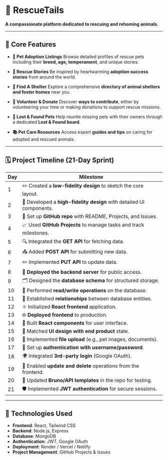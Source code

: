 
# 🐾 RescueTails

**A compassionate platform dedicated to rescuing and rehoming animals.**

---

## 🌟 Core Features

* **🐶 Pet Adoption Listings**
  Browse detailed profiles of rescue pets including their **breed, age, temperament**, and unique stories.

* **📖 Rescue Stories**
  Be inspired by heartwarming **adoption success stories** from around the world.

* **📍 Find A Shelter**
  Explore a comprehensive **directory of animal shelters and foster homes** near you.

* **🙌 Volunteer & Donate**
  Discover **ways to contribute**, either by volunteering your time or making donations to support rescue missions.

* **🔎 Lost & Found Pets**
  Help reunite missing pets with their owners through a dedicated **Lost & Found board**.

* **📚 Pet Care Resources**
  Access expert **guides and tips** on caring for adopted and rescued animals.

---

## 🗓️ Project Timeline (21-Day Sprint)

| Day | Milestone                                                            |
| --- | -------------------------------------------------------------------- |
| 1   | ✏️ Created a **low-fidelity design** to sketch the core layout.      |
| 2   | 🎨 Developed a **high-fidelity design** with detailed UI components. |
| 3   | 🔧 Set up **GitHub repo** with README, Projects, and Issues.         |
| 4   | 📈 Used **GitHub Projects** to manage tasks and track milestones.    |
| 5   | 🔍 Integrated the **GET API** for fetching data.                     |
| 6   | 📤 Added **POST API** for submitting new data.                       |
| 7   | ✏️ Implemented **PUT API** to update data.                           |
| 8   | 🚀 **Deployed the backend server** for public access.                |
| 9   | 🗂️ Designed the **database schema** for structured storage.         |
| 10  | 📖 Performed **read/write operations** on the database.              |
| 11  | 🔗 Established **relationships** between database entities.          |
| 12  | ⚛️ Initialized **React frontend** application.                       |
| 13  | 🌐 **Deployed frontend** to production.                              |
| 14  | 🧩 Built **React components** for user interface.                    |
| 15  | 🎯 Matched **UI design with end product** state.                     |
| 16  | 📁 Implemented **file upload** (e.g., pet images, documents).        |
| 17  | 🔐 Set up **authentication with username/password**.                 |
| 18  | 🌍 Integrated **3rd-party login** (Google OAuth).                    |
| 19  | 🔄 Enabled **update and delete** operations from the frontend.       |
| 20  | 🧪 Updated **Bruno/API templates** in the repo for testing.          |
| 21  | 🛡️ Implemented **JWT authentication** for secure sessions.          |

---

## 🚀 Technologies Used

* **Frontend**: React, Tailwind CSS
* **Backend**: Node.js, Express
* **Database**: MongoDB
* **Authentication**: JWT, Google OAuth
* **Deployment**: Render / Vercel / Netlify
* **Project Management**: GitHub Projects & Issues
